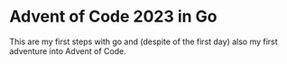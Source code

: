 # Advent of Code 2023 in Go

This are my first steps with go and (despite of the first day) also my first adventure into Advent of Code.
